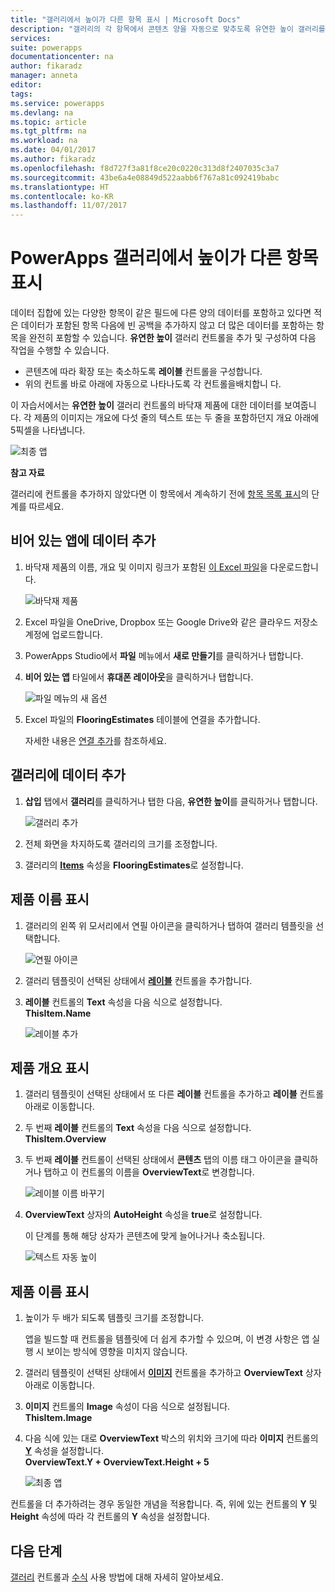 ```yaml
---
title: "갤러리에서 높이가 다른 항목 표시 | Microsoft Docs"
description: "갤러리의 각 항목에서 콘텐츠 양을 자동으로 맞추도록 유연한 높이 갤러리를 추가하고 구성합니다."
services: 
suite: powerapps
documentationcenter: na
author: fikaradz
manager: anneta
editor: 
tags: 
ms.service: powerapps
ms.devlang: na
ms.topic: article
ms.tgt_pltfrm: na
ms.workload: na
ms.date: 04/01/2017
ms.author: fikaradz
ms.openlocfilehash: f8d727f3a81f8ce20c0220c313d8f2407035c3a7
ms.sourcegitcommit: 43be6a4e08849d522aabb6f767a81c092419babc
ms.translationtype: HT
ms.contentlocale: ko-KR
ms.lasthandoff: 11/07/2017
---
```

# <a name="show-items-of-different-heights-in-a-powerapps-gallery"></a>PowerApps 갤러리에서 높이가 다른 항목 표시
데이터 집합에 있는 다양한 항목이 같은 필드에 다른 양의 데이터를 포함하고 있다면 적은 데이터가 포함된 항목 다음에 빈 공백을 추가하지 않고 더 많은 데이터를 포함하는 항목을 완전히 포함할 수 있습니다. **유연한 높이** 갤러리 컨트롤을 추가 및 구성하여 다음 작업을 수행할 수 있습니다.

* 콘텐츠에 따라 확장 또는 축소하도록 **레이블** 컨트롤을 구성합니다.
* 위의 컨트롤 바로 아래에 자동으로 나타나도록 각 컨트롤을배치합니 다.

이 자습서에서는 **유연한 높이** 갤러리 컨트롤의 바닥재 제품에 대한 데이터를 보여줍니다. 각 제품의 이미지는 개요에 다섯 줄의 텍스트 또는 두 줄을 포함하던지 개요 아래에 5픽셀을 나타냅니다.

![최종 앱](./media/gallery-dynamic-sizing/dynamic-app.png)

**참고 자료**

갤러리에 컨트롤을 추가하지 않았다면 이 항목에서 계속하기 전에 [항목 목록 표시](add-gallery.md)의 단계를 따르세요.

## <a name="add-data-to-a-blank-app"></a>비어 있는 앱에 데이터 추가
1. 바닥재 제품의 이름, 개요 및 이미지 링크가 포함된 [이 Excel 파일](https://az787822.vo.msecnd.net/documentation/get-started-from-data/FlooringEstimates.xlsx)을 다운로드합니다.
   
    ![바닥재 제품](./media/gallery-dynamic-sizing/flooring-products.png)
2. Excel 파일을 OneDrive, Dropbox 또는 Google Drive와 같은 클라우드 저장소 계정에 업로드합니다.
3. PowerApps Studio에서 **파일** 메뉴에서 **새로 만들기**를 클릭하거나 탭합니다.
4. **비어 있는 앱** 타일에서 **휴대폰 레이아웃**을 클릭하거나 탭합니다.
   
    ![파일 메뉴의 새 옵션](./media/gallery-dynamic-sizing/blank-app.png)
5. Excel 파일의 **FlooringEstimates** 테이블에 연결을 추가합니다.
   
    자세한 내용은 [연결 추가](add-data-connection.md)를 참조하세요.

## <a name="add-data-to-a-gallery"></a>갤러리에 데이터 추가
1. **삽입** 탭에서 **갤러리**를 클릭하거나 탭한 다음, **유연한 높이**를 클릭하거나 탭합니다.
   
    ![갤러리 추가](./media/gallery-dynamic-sizing/add-flexible.png)
2. 전체 화면을 차지하도록 갤러리의 크기를 조정합니다.
3. 갤러리의 **[Items](controls/properties-core.md)** 속성을 **FlooringEstimates**로 설정합니다.

## <a name="show-the-product-names"></a>제품 이름 표시
1. 갤러리의 왼쪽 위 모서리에서 연필 아이콘을 클릭하거나 탭하여 갤러리 템플릿을 선택합니다.
   
    ![연필 아이콘](./media/gallery-dynamic-sizing/edit-template.png)
2. 갤러리 템플릿이 선택된 상태에서 **[레이블](controls/control-text-box.md)** 컨트롤을 추가합니다.
3. **레이블** 컨트롤의 **Text** 속성을 다음 식으로 설정합니다.<br>
   **ThisItem.Name**
   
    ![레이블 추가](./media/gallery-dynamic-sizing/add-text-box.png)

## <a name="show-the-product-overviews"></a>제품 개요 표시
1. 갤러리 템플릿이 선택된 상태에서 또 다른 **레이블** 컨트롤을 추가하고 **레이블** 컨트롤 아래로 이동합니다.  
2. 두 번째 **레이블** 컨트롤의 **Text** 속성을 다음 식으로 설정합니다.<br> **ThisItem.Overview**
3. 두 번째 **레이블** 컨트롤이 선택된 상태에서 **콘텐츠** 탭의 이름 태그 아이콘을 클릭하거나 탭하고 이 컨트롤의 이름을 **OverviewText**로 변경합니다.
   
    ![레이블 이름 바꾸기](./media/gallery-dynamic-sizing/rename-text-box.png)
4. **OverviewText** 상자의 **AutoHeight** 속성을 **true**로 설정합니다.
   
    이 단계를 통해 해당 상자가 콘텐츠에 맞게 늘어나거나 축소됩니다.
   
      ![텍스트 자동 높이](./media/gallery-dynamic-sizing/autoheight-text.png)

## <a name="show-the-product-images"></a>제품 이름 표시
1. 높이가 두 배가 되도록 템플릿 크기를 조정합니다.
   
    앱을 빌드할 때 컨트롤을 템플릿에 더 쉽게 추가할 수 있으며, 이 변경 사항은 앱 실행 시 보이는 방식에 영향을 미치지 않습니다.
2. 갤러리 템플릿이 선택된 상태에서 **[이미지](controls/control-image.md)** 컨트롤을 추가하고 **OverviewText** 상자 아래로 이동합니다.
3. **이미지** 컨트롤의 **Image** 속성이 다음 식으로 설정됩니다.<br>
    **ThisItem.Image**
4. 다음 식에 있는 대로 **OverviewText** 박스의 위치와 크기에 따라 **이미지** 컨트롤의 **[Y](controls/properties-core.md)** 속성을 설정합니다.
   <br>**OverviewText.Y + OverviewText.Height + 5**
   
    ![최종 앱](./media/gallery-dynamic-sizing/final-app.png)

컨트롤을 더 추가하려는 경우 동일한 개념을 적용합니다. 즉, 위에 있는 컨트롤의 **Y** 및 **Height** 속성에 따라 각 컨트롤의 **Y** 속성을 설정합니다.

## <a name="next-steps"></a>다음 단계
[갤러리](working-with-forms.md) 컨트롤과 [수식](working-with-formulas.md) 사용 방법에 대해 자세히 알아보세요.

